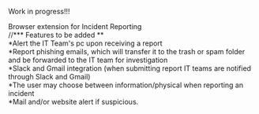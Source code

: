 Work in progress!!!

Browser extension for Incident Reporting <br>
//*** Features to be added ** <br>
  *Alert the IT Team's pc upon receiving a report <br>
  *Report phishing emails, which will transfer it to the trash or spam folder and be forwarded to the IT team for investigation <br>
  *Slack and Gmail integration (when submitting report IT teams are notified through Slack and Gmail) <br>
  *The user may choose between information/physical when reporting an incident <br>
  *Mail and/or website alert if suspicious. <br>
